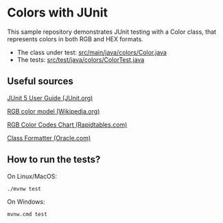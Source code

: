# Colors with JUnit

This sample repository demonstrates JUnit testing with a Color class, that represents colors in both RGB and HEX formats.

* The class under test: [src/main/java/colors/Color.java](./src/main/java/colors/Color.java)
* The tests: [src/test/java/colors/ColorTest.java](./src/test/java/colors/ColorTest.java)


## Useful sources

[JUnit 5 User Guide (JUnit.org)](https://junit.org/junit5/docs/current/user-guide/)

[RGB color model (Wikipedia.org)](https://en.wikipedia.org/wiki/RGB_color_model)

[RGB Color Codes Chart (Rapidtables.com)](https://www.rapidtables.com/web/color/RGB_Color.html)

[Class Formatter (Oracle.com)](https://docs.oracle.com/en/java/javase/16/docs/api/java.base/java/util/Formatter.html)

## How to run the tests?

On Linux/MacOS:

```
./mvnw test
```

On Windows:

```
mvnw.cmd test
```